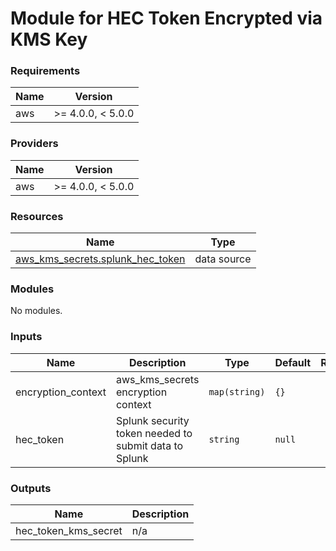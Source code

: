# Module for HEC Token Encrypted via KMS Key

<!-- BEGIN_TF_DOCS -->
### Requirements

| Name | Version |
|------|---------|
| aws | >= 4.0.0, < 5.0.0 |

### Providers

| Name | Version |
|------|---------|
| aws | >= 4.0.0, < 5.0.0 |

### Resources

| Name | Type |
|------|------|
| [aws_kms_secrets.splunk_hec_token](https://registry.terraform.io/providers/hashicorp/aws/latest/docs/data-sources/kms_secrets) | data source |

### Modules

No modules.

### Inputs

| Name | Description | Type | Default | Required |
|------|-------------|------|---------|:--------:|
| encryption\_context | aws\_kms\_secrets encryption context | `map(string)` | `{}` | no |
| hec\_token | Splunk security token needed to submit data to Splunk | `string` | `null` | no |

### Outputs

| Name | Description |
|------|-------------|
| hec\_token\_kms\_secret | n/a |
<!-- END_TF_DOCS -->